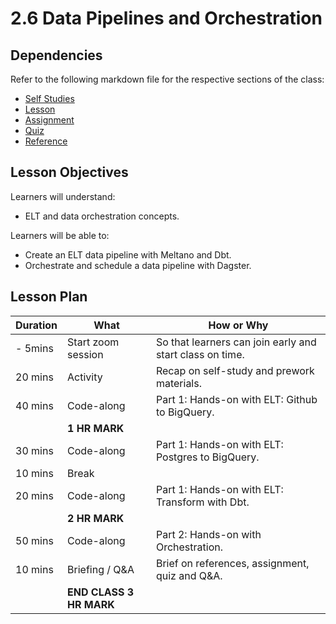 # 2.6 Data Pipelines and Orchestration

## Dependencies

Refer to the following markdown file for the respective sections of the class:

- [Self Studies](./studies.md)
- [Lesson](./lesson.md)
- [Assignment](./assignment.md)
- [Quiz](./quiz.md)
- [Reference](./reference.md)

## Lesson Objectives

Learners will understand:

- ELT and data orchestration concepts.

Learners will be able to:

- Create an ELT data pipeline with Meltano and Dbt.
- Orchestrate and schedule a data pipeline with Dagster.

## Lesson Plan

| Duration | What                    | How or Why                                               |
| -------- | ----------------------- | -------------------------------------------------------- |
| - 5mins  | Start zoom session      | So that learners can join early and start class on time. |
| 20 mins  | Activity                | Recap on self-study and prework materials.               |
| 40 mins  | Code-along              | Part 1: Hands-on with ELT: Github to BigQuery.           |
|          | **1 HR MARK**           |
| 30 mins  | Code-along              | Part 1: Hands-on with ELT: Postgres to BigQuery.         |
| 10 mins  | Break                   |                                                          |
| 20 mins  | Code-along              | Part 1: Hands-on with ELT: Transform with Dbt.           |
|          | **2 HR MARK**           |
| 50 mins  | Code-along              | Part 2: Hands-on with Orchestration.                     |
| 10 mins  | Briefing / Q&A          | Brief on references, assignment, quiz and Q&A.           |
|          | **END CLASS 3 HR MARK** |
